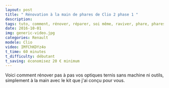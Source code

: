 ```yaml
---
layout: post
title: " Rénovation à la main de phares de Clio 2 phase 1 "
description: 
tags: tuto, comment, rénover, réparer, soi même, raviver, phare, phares, ternis, oxydés, jaunie, abimé, mauvais éclairage, phare mat, rénovation phares ternis sans outils, rénover phare à la main, kit rénovation phares, Fab-B,
date: 2016-10-01 
img: generic-video.jpg
categories: Renault
modele: Clio
video: IMfChKDYz4o
t_time: 60 minutes    
t_difficulty: débutant
t_saving: économisez 20 € minimum 
---
```

Voici comment rénover pas à pas vos optiques ternis sans machine ni outils, simplement à la main avec le kit que j'ai conçu pour vous.